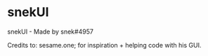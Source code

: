 # snekUI
 snekUI - Made by snek#4957

Credits to: sesame.one; for inspiration + helping code with his GUI.
